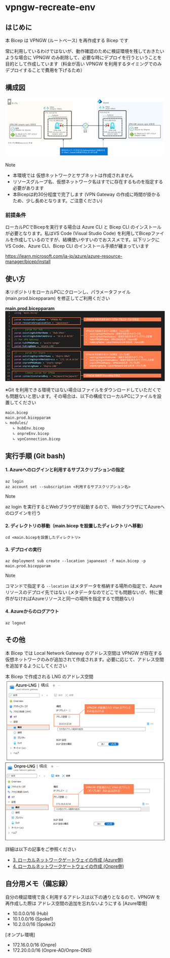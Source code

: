 # vpngw-recreate-env

## はじめに
本 Bicep は VPNGW (ルートベース) を再作成する Bicep です

常に利用しているわけではないが、動作確認のために検証環境を残しておきたいような場合に VPNGW のみ削除して、必要な時にデプロイを行うということを目的として作成しています（料金が高い VPNGW を利用するタイミングでのみデプロイすることで費用を下げるため）

## 構成図
![](/images/vpngw-recreate-topology.png)

> [!NOTE]
> - 本環境では 仮想ネットワークとサブネットは作成されません 
> - リソースグループ名、仮想ネットワーク名はすでに存在するものを指定する必要があります
> - 本Bicepは約30分程度で完了します (VPN Gateway の作成に時間が掛かるため、少し長めとなります。ご注意ください)

### 前提条件
ローカルPCでBicepを実行する場合は Azure CLI と Bicep CLI のインストールが必要となります。私はVS Code (Visual Studio Code) を利用してBicepファイルを作成しているのですが、結構使いやすいのでおススメです。以下リンクに VS Code、Azure CLI、Bicep CLI のインストール手順が纏まっています

https://learn.microsoft.com/ja-jp/azure/azure-resource-manager/bicep/install

## 使い方
本リポジトリをローカルPCにクローンし、パラメータファイル (main.prod.bicepparam) を修正してご利用ください

**main.prod.bicepparam**
![](/images/vpngw-recreate-bicepparam.png)

※Git を利用できる環境ではない場合はファイルをダウンロードしていただくでも問題ないと思います。その場合は、以下の構成でローカルPCにファイルを設置してください

```
main.bicep
main.prod.bicepparam
∟ modules/
　　∟ hubEnv.bicep
　　∟ onpreEnv.bicep
　　∟ vpnConnection.bicep
```

## 実行手順 (Git bash)

#### 1. Azureへのログインと利用するサブスクリプションの指定
```
az login
az account set --subscription <利用するサブスクリプション名>
```
> [!NOTE]
> az login を実行するとWebブラウザが起動するので、WebブラウザにてAzureへのログインを行う

#### 2. ディレクトリの移動（main.bicep を設置したディレクトリへ移動）
```
cd <main.bicepを設置したディレクトリ>
```

#### 3. デプロイの実行
```
az deployment sub create --location japaneast -f main.bicep -p main.prod.bicepparam
```
> [!NOTE]
> コマンドで指定する `--location` はメタデータを格納する場所の指定で、Azure リソースのデプロイ先ではない (メタデータなのでどこでも問題ないが、特に要件がなければAzureリソースと同一の場所を指定するで問題ない) 

#### 4. Azureからのログアウト
```
az logout
```

## その他
本 Bicep では Local Network Gateway のアドレス空間は VPNGW が存在する仮想ネットワークのみが追加されて作成されます。必要に応じて、アドレス空間を追加するようにしてください

本 Bicep で作成される LNG のアドレス空間
![](/images/vpngw-recreate-AzureLNG.png)
![](/images/vpngw-recreate-OnpreLNG.png)

詳細は以下の記事をご参照ください

- [3. ローカルネットワークゲートウェイの作成 (Azure側)](https://zenn.dev/microsoft/articles/zenn-vpngw-instruction#3.-%E3%83%AD%E3%83%BC%E3%82%AB%E3%83%AB%E3%83%8D%E3%83%83%E3%83%88%E3%83%AF%E3%83%BC%E3%82%AF%E3%82%B2%E3%83%BC%E3%83%88%E3%82%A6%E3%82%A7%E3%82%A4%E3%81%AE%E4%BD%9C%E6%88%90-(azure%E5%81%B4))
- [4. ローカルネットワークゲートウェイの作成 (Onpre側)](https://zenn.dev/microsoft/articles/zenn-vpngw-instruction#4.-%E3%83%AD%E3%83%BC%E3%82%AB%E3%83%AB%E3%83%8D%E3%83%83%E3%83%88%E3%83%AF%E3%83%BC%E3%82%AF%E3%82%B2%E3%83%BC%E3%83%88%E3%82%A6%E3%82%A7%E3%82%A4%E3%81%AE%E4%BD%9C%E6%88%90-(onpre%E5%81%B4))

## 自分用メモ（備忘録）
自分の検証環境で良く利用するアドレスは以下の通りとなるので、VPNGW を再作成した際は アドレス空間の追加を忘れないようにする
[Azure環境]
- 10.0.0.0/16 (Hub)
- 10.1.0.0/16 (Spoke1)
- 10.2.0.0/16 (Spoke2)

[オンプレ環境]
- 172.16.0.0/16 (Onpre)
- 172.20.0.0/16 (Onpre-AD/Onpre-DNS)
